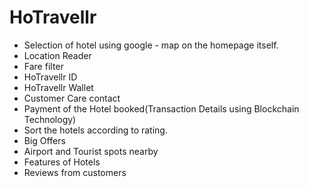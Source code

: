 # HoTravellr
  * Selection of hotel using google - map on the homepage itself.
  * Location Reader
  * Fare filter
  * HoTravellr ID
  * HoTravellr Wallet
  * Customer Care contact
  * Payment of the Hotel booked(Transaction Details using Blockchain Technology)
  * Sort the hotels according to rating.
  * Big Offers
  * Airport and Tourist spots nearby
  * Features of Hotels
  * Reviews from customers
